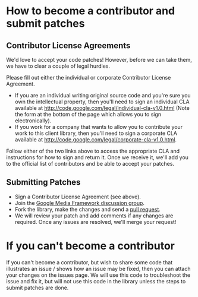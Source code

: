 # How to become a contributor and submit patches

## Contributor License Agreements

We'd love to accept your code patches! However, before we can take them, we have to clear a couple of legal hurdles.

Please fill out either the individual or corporate Contributor License Agreement.

- If you are an individual writing original source code and you're sure you own the intellectual property, then you'll need to sign an individual CLA available at http://code.google.com/legal/individual-cla-v1.0.html (Note the form at the bottom of the page which allows you to sign electronically).
- If you work for a company that wants to allow you to contribute your work to this client library, then you'll need to sign a corporate CLA available at http://code.google.com/legal/corporate-cla-v1.0.html.

Follow either of the two links above to access the appropriate CLA and instructions for how to sign and return it. Once we receive it, we'll add you to the official list of contributors and be able to accept your patches.

## Submitting Patches

- Sign a Contributor License Agreement (see above).
- Join the [Google Media Framework discussion group](http://groups.google.com/d/forum/google-media-framework).
- Fork the library, make the changes and send a [pull request](https://help.github.com/articles/using-pull-requests).
- We will review your patch and add comments if any changes are required. Once any issues are resolved, we'll merge your request!

# If you can't become a contributor

If you can't become a contributor, but wish to share some code that illustrates an issue / shows how an issue may be fixed, then you can attach your changes on the issues page. We will use this code to troubleshoot the issue and fix it, but will not use this code in the library unless the steps to submit patches are done.
